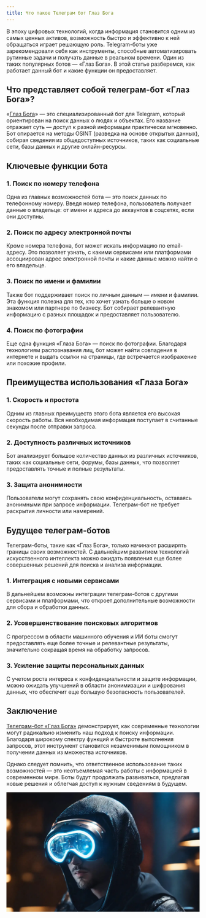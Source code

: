 ```yaml
---
title: Что такое Телеграм бот Глаз Бога
---
```


В эпоху цифровых технологий, когда информация становится одним из самых ценных активов, возможность быстро и эффективно к ней обращаться играет решающую роль. Telegram-боты уже зарекомендовали себя как инструменты, способные автоматизировать рутинные задачи и получать данные в реальном времени. Один из таких популярных ботов — «Глаз Бога». В этой статье разберемся, как работает данный бот и какие функции он предоставляет.

## Что представляет собой телеграм-бот «Глаз Бога»?

«[Глаз Бога](/EyeofGod/)» — это специализированный бот для Telegram, который ориентирован на поиск данных о людях и объектах. Его название отражает суть — доступ к разной информации практически мгновенно. Бот опирается на методы OSINT (разведка на основе открытых данных), собирая сведения из общедоступных источников, таких как социальные сети, базы данных и другие онлайн-ресурсы.

## Ключевые функции бота

### 1. Поиск по номеру телефона

Одна из главных возможностей бота — это поиск данных по телефонному номеру. Введя номер телефона, пользователь получает данные о владельце: от имени и адреса до аккаунтов в соцсетях, если они доступны.

### 2. Поиск по адресу электронной почты

Кроме номера телефона, бот может искать информацию по email-адресу. Это позволяет узнать, с какими сервисами или платформами ассоциирован адрес электронной почты и какие данные можно найти о его владельце.

### 3. Поиск по имени и фамилии

Также бот поддерживает поиск по личным данным — имени и фамилии. Эта функция полезна для тех, кто хочет узнать больше о новом знакомом или партнере по бизнесу. Бот собирает релевантную информацию с разных площадок и предоставляет пользователю.

### 4. Поиск по фотографии

Еще одна функция «Глаза Бога» — поиск по фотографии. Благодаря технологиям распознавания лиц, бот может найти совпадения в интернете и выдать ссылки на страницы, где встречается изображение или похожие профили.

## Преимущества использования «Глаза Бога»

### 1. Скорость и простота

Одним из главных преимуществ этого бота является его высокая скорость работы. Вся необходимая информация поступает в считанные секунды после отправки запроса.

### 2. Доступность различных источников

Бот анализирует большое количество данных из различных источников, таких как социальные сети, форумы, базы данных, что позволяет предоставлять точные и полные результаты.

### 3. Защита анонимности

Пользователи могут сохранять свою конфиденциальность, оставаясь анонимными при запросе информации. Телеграм-бот не требует раскрытия личности или намерений.

## Будущее телеграм-ботов

Телеграм-боты, такие как «Глаз Бога», только начинают расширять границы своих возможностей. С дальнейшим развитием технологий искусственного интеллекта можно ожидать появления еще более совершенных решений для поиска и анализа информации.

### 1. Интеграция с новыми сервисами

В дальнейшем возможны интеграции телеграм-ботов с другими сервисами и платформами, что откроет дополнительные возможности для сбора и обработки данных.

### 2. Усовершенствование поисковых алгоритмов

С прогрессом в области машинного обучения и ИИ боты смогут предоставлять еще более точные и релевантные результаты, значительно сокращая время на обработку запросов.

### 3. Усиление защиты персональных данных

С учетом роста интереса к конфиденциальности и защите информации, можно ожидать улучшений в области анонимизации и шифрования данных, что обеспечит еще большую безопасность пользователей.

## Заключение

[Телеграм-бот «Глаз Бога»](/EyeofGod/) демонстрирует, как современные технологии могут радикально изменить наш подход к поиску информации. Благодаря широкому спектру функций и быстроте выполнения запросов, этот инструмент становится незаменимым помощником в получении данных из множества источников.

Однако следует помнить, что ответственное использование таких возможностей — это неотъемлемая часть работы с информацией в современном мире. Боты будут продолжать развиваться, предлагая новые решения и облегчая доступ к нужным сведениям в будущем.

![](/images/glaz4.webp)
